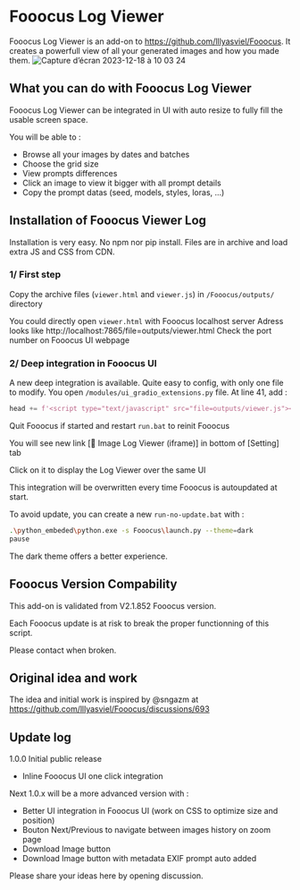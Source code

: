 # **Fooocus Log Viewer**

Fooocus Log Viewer is an add-on to https://github.com/lllyasviel/Fooocus. It creates a powerfull view of all your generated images and how you made them.
![Capture d’écran 2023-12-18 à 10 03 24](https://github.com/toutjavascript/Fooocus-Log-Viewer/assets/30899600/9cef6fd4-7da8-4709-8401-b89d20ee1bf7)

## What you can do with **Fooocus Log Viewer**

Fooocus Log Viewer can be integrated in UI with auto resize to fully fill the usable screen space.

You will be able to :

- Browse all your images by dates and batches
- Choose the grid size
- View prompts differences
- Click an image to view it bigger with all prompt details
- Copy the prompt datas (seed, models, styles, loras, ...)

## Installation of Fooocus Viewer Log

Installation is very easy. No npm nor pip install. Files are in archive and load extra JS and CSS from CDN.

### 1/ First step

Copy the archive files (`viewer.html` and `viewer.js`) in `/Fooocus/outputs/` directory

You could directly open `viewer.html` with Fooocus localhost server
Adress looks like http://localhost:7865/file=outputs/viewer.html
Check the port number on Fooocus UI webpage

### 2/ Deep integration in Fooocus UI

A new deep integration is available. Quite easy to config, with only one file to modify.
You open `/modules/ui_gradio_extensions.py` file. At line 41, add :

```python
head += f'<script type="text/javascript" src="file=outputs/viewer.js"></script>\n'
```

Quit Fooocus if started and restart `run.bat` to reinit Fooocus

You will see new link [🎥 Image Log Viewer (iframe)] in bottom of [Setting] tab

Click on it to display the Log Viewer over the same UI

This integration will be overwritten every time Fooocus is autoupdated at start.

To avoid update, you can create a new `run-no-update.bat` with :

```bash
.\python_embeded\python.exe -s Fooocus\launch.py --theme=dark
pause
```

The dark theme offers a better experience.

## Fooocus Version Compability

This add-on is validated from V2.1.852 Fooocus version.

Each Fooocus update is at risk to break the proper functionning of this script.

Please contact when broken.

## Original idea and work 

The idea and initial work is inspired by @sngazm at https://github.com/lllyasviel/Fooocus/discussions/693


## Update log

1.0.0 Initial public release
- Inline Fooocus UI one click integration

Next 1.0.x will be a more advanced version with :

- Better UI integration in Fooocus UI (work on CSS to optimize size and position)
- Bouton Next/Previous to navigate between images history on zoom page
- Download Image button 
- Download Image button with metadata EXIF prompt auto added

Please share your ideas here by opening discussion. 

